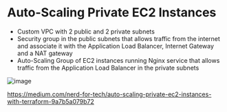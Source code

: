 # Auto-Scaling Private EC2 Instances

- Custom VPC with 2 public and 2 private subnets
- Security group in the public subnets that allows traffic from the internet and associate it with the Application Load Balancer, Internet Gateway and a NAT gateway
- Auto-Scaling Group of EC2 instances running Nginx service that allows traffic from the Application Load Balancer in the private subnets

![image](https://github.com/user-attachments/assets/c5f62be4-9f86-4b59-bbfa-5c5541e2d832)

https://medium.com/nerd-for-tech/auto-scaling-private-ec2-instances-with-terraform-9a7b5a079b72
